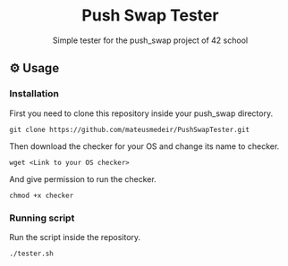 <h1 align="center">Push Swap Tester</h1>
<p align="center">Simple tester for the push_swap project of 42 school</p>

## ⚙️ Usage

### Installation


First you need to clone this repository inside your push_swap directory.

```shell
git clone https://github.com/mateusmedeir/PushSwapTester.git
```

Then download the checker for your OS and change its name to checker.

```shell
wget <Link to your OS checker>
```

And give permission to run the checker.

```shell
chmod +x checker
```

### Running script

Run the script inside the repository.

```shell
./tester.sh
```
